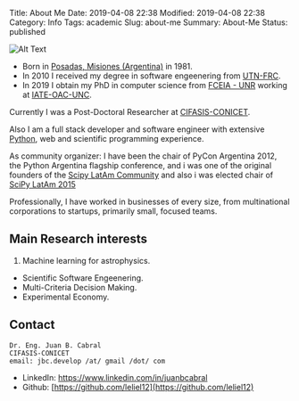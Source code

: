 Title: About Me
Date: 2019-04-08 22:38
Modified: 2019-04-08 22:38
Category: Info
Tags: academic
Slug: about-me
Summary: About-Me
Status: published

![Alt Text]({static}/pages/images/me.jpg)

- Born in [Posadas, Misiones (Argentina)](https://en.wikipedia.org/wiki/Posadas,_Misiones) in 1981.
- In 2010 I received my degree in software engeenering from [UTN-FRC](https://www.frc.utn.edu.ar/).
- In 2019 I obtain my PhD in computer science from [FCEIA - UNR](https://web.fceia.unr.edu.ar/es/) working at
[IATE-OAC-UNC](http://iate.oac.uncor.edu/).

Currently I was a Post-Doctoral Researcher at [CIFASIS-CONICET](http://www.cifasis-conicet.gov.ar/).

Also I am a full stack developer and software engineer with extensive [Python](https://www.python.org/),
web and scientific programming experience.

As community organizer: I  have been the chair of PyCon Argentina
2012, the Python Argentina flagship conference, and i was one of the original founders of the
[Scipy LatAm Community](http://scipyla.org) and also i was elected chair of [SciPy LatAm 2015](http://scipyla.org/conf/2015/)

Professionally, I have worked in businesses of every size, from
multinational corporations to startups, primarily small, focused teams.


## Main Research interests

1. Machine learning for astrophysics.
-  Scientific Software Engeenering.
-  Multi-Criteria Decision Making.
-  Experimental Economy.

## Contact

    Dr. Eng. Juan B. Cabral
    CIFASIS-CONICET
    email: jbc.develop /at/ gmail /dot/ com


- LinkedIn: [https://www.linkedin.com/in/juanbcabral
](https://www.linkedin.com/in/juanbcabral
)
- Github: [https://github.com/leliel12](https://github.com/leliel12)

